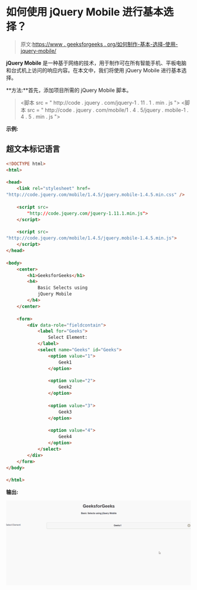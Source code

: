 # 如何使用 jQuery Mobile 进行基本选择？

> 原文:[https://www . geeksforgeeks . org/如何制作-基本-选择-使用-jquery-mobile/](https://www.geeksforgeeks.org/how-to-make-basic-selects-using-jquery-mobile/)

**jQuery Mobile** 是一种基于网络的技术，用于制作可在所有智能手机、平板电脑和台式机上访问的响应内容。在本文中，我们将使用 jQuery Mobile 进行基本选择。

**方法:**首先，添加项目所需的 jQuery Mobile 脚本。

> <link rel="”stylesheet”" href="”http://code.jquery.com/mobile/1.4.5/jquery.mobile-1.4.5.min.css”/">
> <脚本 src = " http://code . jquery . com/jquery-1 . 11 . 1 . min . js "></脚本>
> <脚本 src = " http://code . jquery . com/mobile/1 . 4 . 5/jquery . mobile-1 . 4 . 5 . min . js "></脚本>

**示例:**

## 超文本标记语言

```html
<!DOCTYPE html>
<html>

<head>
    <link rel="stylesheet" href=
"http://code.jquery.com/mobile/1.4.5/jquery.mobile-1.4.5.min.css" />

    <script src=
        "http://code.jquery.com/jquery-1.11.1.min.js">
    </script>

    <script src=
"http://code.jquery.com/mobile/1.4.5/jquery.mobile-1.4.5.min.js">
    </script>
</head>

<body>
    <center>
        <h1>GeeksforGeeks</h1>
        <h4>
            Basic Selects using
            jQuery Mobile
        </h4>
    </center>

    <form>
        <div data-role="fieldcontain">
            <label for="Geeks">
                Select Element:
            </label>
            <select name="Geeks" id="Geeks">
                <option value="1">
                    Geek1
                </option>

                <option value="2">
                    Geek2
                </option>

                <option value="3">
                    Geek3
                </option>

                <option value="4">
                    Geek4
                </option>
            </select>
        </div>
    </form>
</body>

</html>
```

**输出:**

![](img/ce3b5990315a4630d06acd0f49b3a56b.png)
